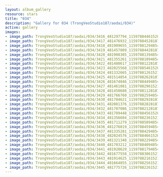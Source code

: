 ```yaml
---
layout: album_gallery
resource: stars
title: "034"
description: "Gallery for 034 (TrongVeoStudio187/aodai/034)"
active: gallery
images:
- image_path: TrongVeoStudio187/aodai/034/3416_481297794_1159788446152094_7623269740625886840_n.jpg
- image_path: TrongVeoStudio187/aodai/034/3417_481476932_1159788452818760_269729146857478760_n.jpg
- image_path: TrongVeoStudio187/aodai/034/3418_481909655_1159788129485459_2163822518476237202_n.jpg
- image_path: TrongVeoStudio187/aodai/034/3419_481457809_1159788442818761_8905780119898015618_n.jpg
- image_path: TrongVeoStudio187/aodai/034/3420_481908305_1159788139485458_1549331887730780526_n.jpg
- image_path: TrongVeoStudio187/aodai/034/3421_481355261_1159788109485461_4972557884498483322_n.jpg
- image_path: TrongVeoStudio187/aodai/034/3422_481480617_1159788122818793_1867928109991800152_n.jpg
- image_path: TrongVeoStudio187/aodai/034/3423_482025568_1159788546152084_5702575246786824664_n.jpg
- image_path: TrongVeoStudio187/aodai/034/3424_481332665_1159788126152126_674954214937189446_n.jpg
- image_path: TrongVeoStudio187/aodai/034/3425_481514854_1159788262818779_1850908782036607620_n.jpg
- image_path: TrongVeoStudio187/aodai/034/3426_481674046_1159788449485427_7189564900915703620_n.jpg
- image_path: TrongVeoStudio187/aodai/034/3427_481461081_1159788296152109_2233368679465148324_n.jpg
- image_path: TrongVeoStudio187/aodai/034/3428_481450688_1159788112818794_245862341930177630_n.jpg
- image_path: TrongVeoStudio187/aodai/034/3429_481766760_1159788259485446_6503577809404050170_n.jpg
- image_path: TrongVeoStudio187/aodai/034/3430_481704621_1159788292818776_5126751165752769672_n.jpg
- image_path: TrongVeoStudio187/aodai/034/3431_482081376_1159788282818777_7977125883009714966_n.jpg
- image_path: TrongVeoStudio187/aodai/034/3432_481707086_1159788212818784_3271329604748450732_n.jpg
- image_path: TrongVeoStudio187/aodai/034/3433_481789448_1159788456152093_8021797216696097802_n.jpg
- image_path: TrongVeoStudio187/aodai/034/3434_481356604_1159788236152115_992821492467551058_n.jpg
- image_path: TrongVeoStudio187/aodai/034/3435_481711279_1159788509485421_4263013970303148888_n.jpg
- image_path: TrongVeoStudio187/aodai/034/3436_481276019_1159788459485426_6489366529258071914_n.jpg
- image_path: TrongVeoStudio187/aodai/034/3437_481335281_1159788429485429_6820787721842307705_n.jpg
- image_path: TrongVeoStudio187/aodai/034/3438_482024576_1159788466152092_1784209697086055371_n.jpg
- image_path: TrongVeoStudio187/aodai/034/3439_481321348_1159788229485449_5435596699740033509_n.jpg
- image_path: TrongVeoStudio187/aodai/034/3440_481703212_1159788409485431_5518284106041467909_n.jpg
- image_path: TrongVeoStudio187/aodai/034/3441_481920629_1159788179485454_3211208758286755304_n.jpg
- image_path: TrongVeoStudio187/aodai/034/3442_481677558_1159788306152108_814354194742547327_n.jpg
- image_path: TrongVeoStudio187/aodai/034/3443_481914625_1159788216152117_6835611212509919090_n.jpg
- image_path: TrongVeoStudio187/aodai/034/3444_481664855_1159788256152113_7596155839524357720_n.jpg
- image_path: TrongVeoStudio187/aodai/034/3445_481775726_1159788226152116_3192108994800821956_n.jpg
---
```

